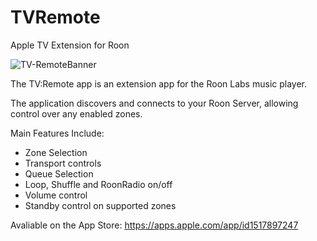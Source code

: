 # TVRemote
Apple TV Extension for Roon


![TV-RemoteBanner](https://user-images.githubusercontent.com/41639432/92496113-a53df400-f1ef-11ea-9306-bebf616f5d21.png)

The TV:Remote app is an extension app for the Roon Labs music player.

The application discovers and connects to your Roon Server, allowing control over any enabled zones.

Main Features Include:
* Zone Selection
* Transport controls
* Queue Selection
* Loop, Shuffle and RoonRadio on/off
* Volume control
* Standby control on supported zones


Avaliable on the App Store: https://apps.apple.com/app/id1517897247
